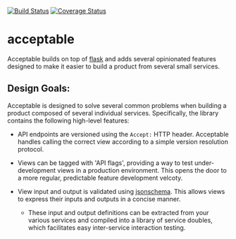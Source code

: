 [![Build Status](https://travis-ci.org/canonical-ols/acceptable.svg?branch=master)](https://travis-ci.org/canonical-ols/acceptable)
[![Coverage Status](https://coveralls.io/repos/github/canonical-ols/acceptable/badge.svg?branch=master)](https://coveralls.io/github/canonical-ols/acceptable?branch=master)
# acceptable

Acceptable builds on top of [flask](http://flask.pocoo.org/) and adds several
opinionated features designed to make it easier to build a product from several
small services.

## Design Goals:

Acceptable is designed to solve several common problems when building a product
composed of several individual services. Specifically, the library contains the
following high-level features:

 - API endpoints are versioned using the `Accept:` HTTP header. Acceptable
   handles calling the correct view according to a simple version resolution
   protocol.

- Views can be tagged with 'API flags', providing a way to test
  under-development views in a production environment. This opens the door to
  a more regular, predictable feature development velcoty.

- View input and output is validated using
  [jsonschema](http://json-schema.org/). This allows views to express their
  inputs and outputs in a concise manner.

  - These input and output definitions can be extracted from your various
    services and compiled into a library of service doubles, which facilitates
    easy inter-service interaction testing.
